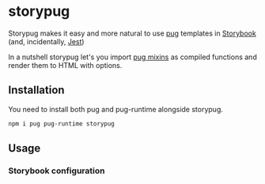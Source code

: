 # storypug

Storypug makes it easy and more natural to use [pug](https://pugjs.org) templates in [Storybook](https://storybook.js.org) (and, incidentally, [Jest](https://jestjs.io/))

In a nutshell storypug let's you import [pug mixins](https://pugjs.org/language/mixins.html) as compiled functions and render them to HTML with options.

## Installation

You need to install both pug and pug-runtime alongside storypug.

```sh
npm i pug pug-runtime storypug
```

## Usage

### Storybook configuration
